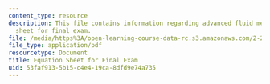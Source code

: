```yaml
---
content_type: resource
description: This file contains information regarding advanced fluid mechanics, equation
  sheet for final exam.
file: /media/https%3A/open-learning-course-data-rc.s3.amazonaws.com/2-25-advanced-fluid-mechanics-fall-2013/53faf9135b15c4e419ca8dfd9e74a735_MIT2_25F13_EquationSheet.pdf
file_type: application/pdf
resourcetype: Document
title: Equation Sheet for Final Exam
uid: 53faf913-5b15-c4e4-19ca-8dfd9e74a735
---
```

